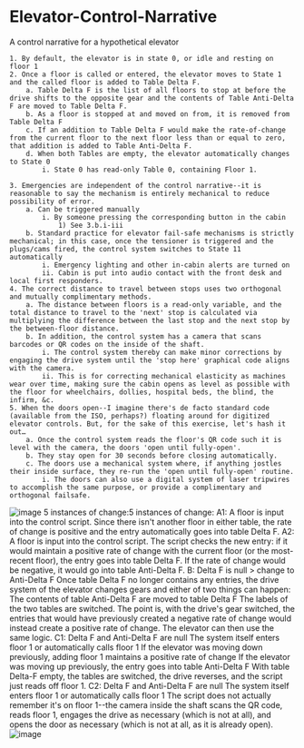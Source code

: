 # Elevator-Control-Narrative
A control narrative for a hypothetical elevator

	1. By default, the elevator is in state 0, or idle and resting on floor 1
	2. Once a floor is called or entered, the elevator moves to State 1 and the called floor is added to Table Delta F.
		a. Table Delta F is the list of all floors to stop at before the drive shifts to the opposite gear and the contents of Table Anti-Delta F are moved to Table Delta F.
		b. As a floor is stopped at and moved on from, it is removed from Table Delta F
		c. If an addition to Table Delta F would make the rate-of-change from the current floor to the next floor less than or equal to zero, that addition is added to Table Anti-Delta F.
		d. When both Tables are empty, the elevator automatically changes to State 0
			i. State 0 has read-only Table 0, containing Floor 1.
	
	3. Emergencies are independent of the control narrative--it is reasonable to say the mechanism is entirely mechanical to reduce possibility of error.
		a. Can be triggered manually 
			i. By someone pressing the corresponding button in the cabin
				1) See 3.b.i-iii
		b. Standard practice for elevator fail-safe mechanisms is strictly mechanical; in this case, once the tensioner is triggered and the plugs/cams fired, the control system switches to State 11 automatically
			i. Emergency lighting and other in-cabin alerts are turned on
			ii. Cabin is put into audio contact with the front desk and local first responders.							
	4. The correct distance to travel between stops uses two orthogonal and mutually complimentary methods.
		a. The distance between floors is a read-only variable, and the total distance to travel to the 'next' stop is calculated via multiplying the difference between the last stop and the next stop by the between-floor distance.
		b. In addition, the control system has a camera that scans barcodes or QR codes on the inside of the shaft.
			i. The control system thereby can make minor corrections by engaging the drive system until the 'stop here' graphical code aligns with the camera.
			ii. This is for correcting mechanical elasticity as machines wear over time, making sure the cabin opens as level as possible with the floor for wheelchairs, dollies, hospital beds, the blind, the infirm, &c.
	5. When the doors open--I imagine there's de facto standard code (available from the ISO, perhaps?) floating around for digitized elevator controls. But, for the sake of this exercise, let's hash it out…
		a. Once the control system reads the floor's QR code such it is level with the camera, the doors 'open until fully-open'.
		b. They stay open for 30 seconds before closing automatically.
		c. The doors use a mechanical system where, if anything jostles their inside surface, they re-run the 'open until fully-open' routine.
			i. The doors can also use a digital system of laser tripwires to accomplish the same purpose, or provide a complimentary and orthogonal failsafe.
			
![image](https://user-images.githubusercontent.com/81997990/126215997-f0a98242-fa0f-41a3-8514-deb9d5ef1790.png)
5 instances of change:5 instances of change:
	A1: A floor is input into the control script.
		Since there isn't another floor in either table, the rate of change is positive and the entry automatically goes into table Delta F.
	A2: A floor is input into the control script.
		The script checks the new entry: if it would maintain a positive rate of change with the current floor (or the most-recent floor), the entry goes into table Delta F. If the rate of change would be negative, it would go into table Anti-Delta F.
	B: Delta F is null > change to Anti-Delta F
		Once table Delta F no longer contains any entries, the drive system of the elevator changes gears and either of two things can happen:
			The contents of table Anti-Delta F are moved to table Delta F
			The labels of the two tables are switched.
		The point is, with the drive's gear switched, the entries that would have previously created a negative rate of change would instead create a positive rate of change. The elevator can then use the same logic.
	C1: Delta F and Anti-Delta F are null
		The system itself enters floor 1 or automatically calls floor 1
			If the elevator was moving down previously, adding floor 1 maintains a positive rate of change
			If the elevator was moving up previously, the entry goes into table Anti-Delta F
				With table Delta-F empty, the tables are switched, the drive reverses, and the script just reads off floor 1.
	C2: Delta F and Anti-Delta F are null
		The system itself enters floor 1 or automatically calls floor 1
			The script does not actually remember it's on floor 1--the camera inside the shaft scans the QR code, reads floor 1, engages the drive as necessary (which is not at all), and opens the door as necessary (which is not at all, as it is already open).
![image](https://user-images.githubusercontent.com/81997990/126216552-f00dca25-01e8-4a08-bd44-8be89ff13182.png)


